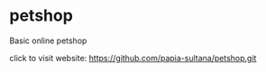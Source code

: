 # petshop
Basic online petshop


click to visit website: https://github.com/papia-sultana/petshop.git
